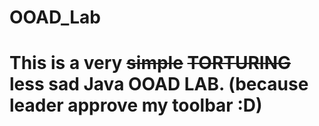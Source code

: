 # OOAD_Lab
# This is a very <s>simple</s> <s>TORTURING</s> less sad Java OOAD LAB. (because leader approve my toolbar :D)
